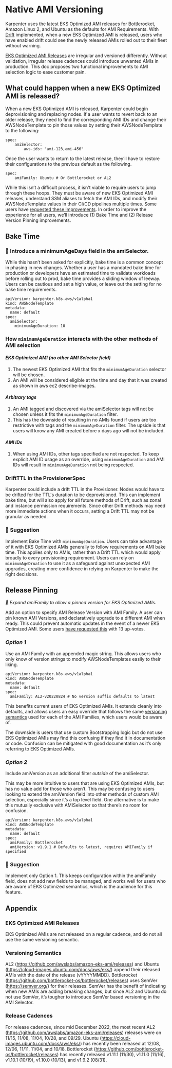 # Native AMI Versioning

Karpenter uses the latest EKS Optimized AMI releases for Bottlerocket, Amazon Linux 2, and Ubuntu as the defaults for AMI Requirements. With [Drift](https://karpenter.sh/preview/concepts/deprovisioning/#drift) implemented, when a new EKS Optimized AMI is released, users who have enabled drift could see the newly released AMIs rolled out to their fleet without warning.

[EKS Optimized AMI Releases](#eks-optimized-ami-releases) are irregular and versioned differently. Without validation, irregular release cadences could introduce unwanted AMIs in production. This doc proposes two functional improvements to AMI selection logic to ease customer pain.

## What could happen when a new EKS Optimized AMI is released?

When a new EKS Optimized AMI is released, Karpenter could begin deprovisioning and replacing nodes. If a user wants to revert back to an older release, they need to find the corresponding AMI IDs and change their AWSNodeTemplate to pin those values by setting their AWSNodeTemplate to the following:

```
spec:
    amiSelector:
        aws-ids: "ami-123,ami-456"
```

Once the user wants to return to the latest release, they’ll have to restore their configurations to the previous default as the following.

```
spec:
    amiFamily: Ubuntu # Or Bottlerocket or AL2
```

While this isn’t a difficult process, it isn't viable to require users to jump through these hoops. They must be aware of new EKS Optimized AMI releases, understand SSM aliases to fetch the AMI IDs, and modify their AWSNodeTemplate values in their CI/CD pipelines multiple times. Some users have [requested these improvements](https://github.com/aws/karpenter/issues/1495). In order to improve the experience for all users, we’ll introduce (1) Bake Time and (2) Release Version Pinning improvements.

## Bake Time

### 🔑 Introduce a minimumAgeDays field in the amiSelector.

While this hasn’t been asked for explicitly, bake time is a common concept in phasing in new changes. Whether a user has a mandated bake time for production or developers have an estimated time to validate workloads before rolling out to prod, bake time provides a sliding window of leeway. Users can be cautious and set a high value, or leave out the setting for no bake time requirements.

```
apiVersion: karpenter.k8s.aws/v1alpha1
kind: AWSNodeTemplate
metadata:
  name: default
spec:
  amiSelector:
    minimumAgeDuration: 10
```

### How `minimumAgeDuration` interacts with the other methods of AMI selection

#### *EKS Optimized AMI (no other AMI Selector field)*

1. The newest EKS Optimized AMI that fits the `minimumAgeDuration` selector will be chosen.
2. An AMI will be considered eligible at the time and day that it was created as shown in aws ec2 describe-images.

#### *Arbitrary tags*

1. An AMI tagged and discovered via the amiSelector tags will not be chosen unless it fits the `minimumAgeDuration` filter.
2. This has the downside of resulting in no AMIs found if users are too restrictive with tags and the `minimumAgeDuration` filter. The upside is that users will know any AMI created before x days ago will not be included.

#### *AMI IDs*

1. When using AMI IDs, other tags specified are not respected. To keep explicit AMI ID usage as an override, using `minimumAgeDuration` and AMI IDs will result in `minimumAgeDuration` not being respected.

### DriftTTL in the ProvisionerSpec

Karpenter could include a drift TTL in the Provisioner. Nodes would have to be drifted for the TTL's duration to be deprovisioned. This can implement bake time, but will also apply for all future methods of Drift, such as zonal and instance permission requirements. Since other Drift methods may need more immediate actions when it occurs, setting a Drift TTL may not be granular as needed.

### 🔑 Suggestion

Implement Bake Time with `minimumAgeDuration`. Users can take advantage of it with EKS Optimized AMIs generally to follow requirements on AMI bake time. This applies only to AMIs, rather than a Drift TTL which would apply broadly to every provisioning requirement. Users can rely on `minimumAgeDruation` to use it as a safeguard against unexpected AMI upgrades, creating more confidence in relying on Karpenter to make the right decisions.

## Release Pinning

*🔑 Expand amiFamily to allow a pinned version for EKS Optimized AMIs.*

Add an option to specify AMI Release Version with AMI Family. A user can pin known AMI Versions, and declaratively upgrade to a different AMI when ready. This could prevent automatic updates in the event of a newer EKS Optimized AMI. Some users [have requested this](https://github.com/aws/karpenter/issues/1495) with 13 up-votes.

### *Option 1*

Use an AMI Family with an appended magic string. This allows users who only know of version strings to modify AWSNodeTemplates easily to their liking.

```
apiVersion: karpenter.k8s.aws/v1alpha1
kind: AWSNodeTemplate
metadata:
  name: default
spec:
  amiFamily: AL2-v20220824 # No version suffix defaults to latest
```

This benefits current users of EKS Optimized AMIs. It extends cleanly into defaults, and allows users an easy override that follows the same [versioning semantics](#versioning-semantics) used for each of the AMI Families, which users would be aware of.

The downside is users that use custom Bootstrapping logic but do not use EKS Optimized AMIs may find this confusing if they find it in documentation or code. Confusion can be mitigated with good documentation as it’s only referring to EKS Optimized AMIs.

### *Option 2*

Include amiVersion as an additional filter *outside* of the amiSelector.

This may be more intuitive to users that are using EKS Optimized AMIs, but has no value add for those who aren’t. This may be confusing to users looking to extend the amiVersion field into other methods of custom AMI selection, especially since it’s a top level field. One alternative is to make this mutually exclusive with AMISelector so that there’s no room for confusion.

```
apiVersion: karpenter.k8s.aws/v1alpha1
kind: AWSNodeTemplate
metadata:
  name: default
spec:
  amiFamily: Bottlerocket
  amiVersion: v1.9.1 # Defaults to latest, requires AMIFamily if specified
```

### 🔑 Suggestion

Implement only Option 1. This keeps configuration within the amiFamily field, does not add new fields to be managed, and works well for users who are aware of EKS Optimized semantics, which is the audience for this feature.

## Appendix

### EKS Optimized AMI Releases

EKS Optimized AMIs are not released on a regular cadence, and do not all use the same versioning semantic.

### Versioning Semantics

AL2 (https://github.com/awslabs/amazon-eks-ami/releases) and Ubuntu (https://cloud-images.ubuntu.com/docs/aws/eks/) append their released AMIs with the date of the release (vYYYYMMDD). Bottlerocket (https://github.com/bottlerocket-os/bottlerocket/releases) uses SemVer (https://semver.org/) for their releases. SemVer has the benefit of indicating when new AMIs are adding breaking changes, but since AL2 and Ubuntu do not use SemVer, it’s tougher to introduce SemVer based versioning in the AMI Selector.

### Release Cadences

For release cadences, since mid December 2022, the most recent AL2 (https://github.com/awslabs/amazon-eks-ami/releases) releases were on 11/15, 11/08, 11/04, 10/28, and 09/29. Ubuntu (https://cloud-images.ubuntu.com/docs/aws/eks/) has recently been released at 12/08, 12/06, 11/11, 11/04, and 10/18. Bottlerocket (https://github.com/bottlerocket-os/bottlerocket/releases) has recently released v1.11.1 (11/30), v1.11.0 (11/16), v1.10.1 (10/19), v1.10.0 (10/13), and v1.9.2 (08/31).
